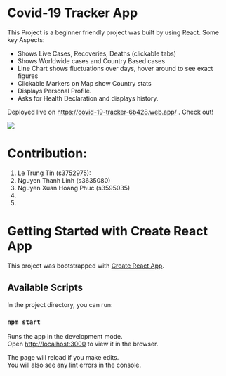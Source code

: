 # Covid-19 Tracker App

This Project is a beginner friendly project was built by using React. Some key Aspects:

- Shows Live Cases, Recoveries, Deaths (clickable tabs)
- Shows Worldwide cases and Country Based cases
- Line Chart shows fluctuations over days, hover around to see exact figures
- Clickable Markers on Map show Country stats
- Displays Personal Profile.
- Asks for Health Declaration and displays history.

Deployed live on https://covid-19-tracker-6b428.web.app/ . Check out!

![](Covid_tracker_sample.PNG)

# Contribution:
1. Le Trung Tin (s3752975):
2. Nguyen Thanh Linh (s3635080)
3. Nguyen Xuan Hoang Phuc (s3595035)
4.
5.

# Getting Started with Create React App

This project was bootstrapped with [Create React App](https://github.com/facebook/create-react-app).

## Available Scripts

In the project directory, you can run:

### `npm start`

Runs the app in the development mode.\
Open [http://localhost:3000](http://localhost:3000) to view it in the browser.

The page will reload if you make edits.\
You will also see any lint errors in the console.
